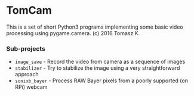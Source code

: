 # TomCam

This is a set of short Python3 programs implementing some basic video processing using pygame.camera. (c) 2016 Tomasz K.

### Sub-projects

- `image_save` - Record the video from camera as a sequence of images
- `stabilizer` - Try to stabilize the image using a very straightforward approach
- `sonixb_bayer` - Process RAW Bayer pixels from a poorly supported (on RPi) webcam 

